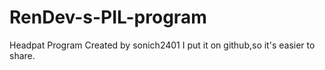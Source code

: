 # RenDev-s-PIL-program
Headpat Program Created by sonich2401
I put it on github,so it's easier to share.
